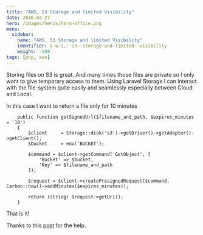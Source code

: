 ```yaml
---
title: "AWS, S3 Storage and limited Visibility"
date: 2016-04-27
hero: /images/heros/hero-office.png
menu:
  sidebar:
    name: "AWS, S3 Storage and limited Visibility"
    identifier: a-w-s,--s3--storage-and-limited--visibility
    weight: -180
tags: [php, aws]
---
```


Storing files on S3 is great. And many times those files are private so I only want to give temporary access to them. Using Laravel Storage I can interact with the file-system quite easily and seamlessly especially between Cloud and Local.

In this case I want to return a file only for 10 minutes

~~~
    public function getSignedUrl($filename_and_path, $expires_minutes = '10')
    {
        $client     = Storage::disk('s3')->getDriver()->getAdapter()->getClient();
        $bucket     = env('BUCKET');

        $command = $client->getCommand('GetObject', [
            'Bucket' => $bucket,
            'Key' => $filename_and_path
        ]);

        $request = $client->createPresignedRequest($command, Carbon::now()->addMinutes($expires_minutes));

        return (string) $request->getUri();
    }
~~~

That is it!

Thanks to this [post](https://github.com/minio/minio/issues/1285) for the help.

